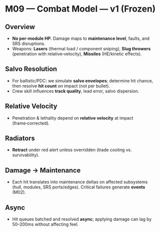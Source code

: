 # M09 — Combat Model — v1 (Frozen)

## Overview
- **No per‑module HP.** Damage maps to **maintenance level**, faults, and SRS disruptions.
- Weapons: **Lasers** (thermal load / component sniping), **Slug throwers** (penetration with relative‑velocity), **Missiles** (HE/kinetic effects).

## Salvo Resolution
- For ballistic/PDC: we simulate **salvo envelopes**; determine hit chance, then resolve **hit count** on impact (not per bullet).
- Crew skill influences **track quality**, lead error, salvo dispersion.

## Relative Velocity
- Penetration & lethality depend on **relative velocity** at impact (frame‑corrected).

## Radiators
- **Retract** under red alert unless overridden (trade cooling vs. survivability).

## Damage → Maintenance
- Each hit translates into maintenance deltas on affected subsystems (hull, modules, SRS ports/edges). Critical failures generate **events** (M02).

## Async
- Hit queues batched and resolved **async**; applying damage can lag by 50–200ms without affecting feel.
